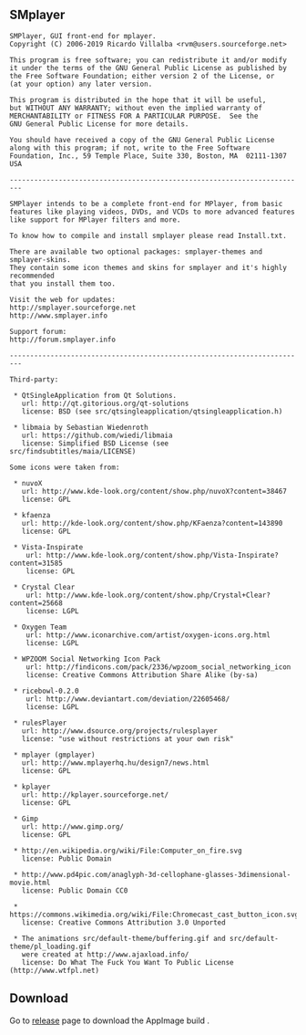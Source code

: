  
## SMplayer
    SMPlayer, GUI front-end for mplayer.
    Copyright (C) 2006-2019 Ricardo Villalba <rvm@users.sourceforge.net>

    This program is free software; you can redistribute it and/or modify
    it under the terms of the GNU General Public License as published by
    the Free Software Foundation; either version 2 of the License, or
    (at your option) any later version.

    This program is distributed in the hope that it will be useful,
    but WITHOUT ANY WARRANTY; without even the implied warranty of
    MERCHANTABILITY or FITNESS FOR A PARTICULAR PURPOSE.  See the
    GNU General Public License for more details.

    You should have received a copy of the GNU General Public License
    along with this program; if not, write to the Free Software
    Foundation, Inc., 59 Temple Place, Suite 330, Boston, MA  02111-1307  USA

    -------------------------------------------------------------------------

    SMPlayer intends to be a complete front-end for MPlayer, from basic
    features like playing videos, DVDs, and VCDs to more advanced features
    like support for MPlayer filters and more.

    To know how to compile and install smplayer please read Install.txt.

    There are available two optional packages: smplayer-themes and smplayer-skins.
    They contain some icon themes and skins for smplayer and it's highly recommended
    that you install them too.

    Visit the web for updates:
    http://smplayer.sourceforge.net
    http://www.smplayer.info

    Support forum:
    http://forum.smplayer.info

    -------------------------------------------------------------------------

    Third-party:

     * QtSingleApplication from Qt Solutions.
       url: http://qt.gitorious.org/qt-solutions
       license: BSD (see src/qtsingleapplication/qtsingleapplication.h)

     * libmaia by Sebastian Wiedenroth
       url: https://github.com/wiedi/libmaia
       license: Simplified BSD License (see src/findsubtitles/maia/LICENSE)

    Some icons were taken from:

     * nuvoX
       url: http://www.kde-look.org/content/show.php/nuvoX?content=38467
       license: GPL

     * kfaenza
       url: http://kde-look.org/content/show.php/KFaenza?content=143890
       license: GPL

     * Vista-Inspirate 
        url: http://www.kde-look.org/content/show.php/Vista-Inspirate?content=31585
        license: GPL

     * Crystal Clear
        url: http://www.kde-look.org/content/show.php/Crystal+Clear?content=25668
        license: LGPL

     * Oxygen Team
        url: http://www.iconarchive.com/artist/oxygen-icons.org.html
        license: LGPL

     * WPZOOM Social Networking Icon Pack
        url: http://findicons.com/pack/2336/wpzoom_social_networking_icon
        license: Creative Commons Attribution Share Alike (by-sa)

     * ricebowl-0.2.0
        url: http://www.deviantart.com/deviation/22605468/
        license: LGPL

     * rulesPlayer
       url: http://www.dsource.org/projects/rulesplayer
       license: "use without restrictions at your own risk"

     * mplayer (gmplayer)
       url: http://www.mplayerhq.hu/design7/news.html
       license: GPL

     * kplayer
       url: http://kplayer.sourceforge.net/
       license: GPL

     * Gimp
       url: http://www.gimp.org/
       license: GPL

     * http://en.wikipedia.org/wiki/File:Computer_on_fire.svg
       license: Public Domain

     * http://www.pd4pic.com/anaglyph-3d-cellophane-glasses-3dimensional-movie.html
       license: Public Domain CC0

     * https://commons.wikimedia.org/wiki/File:Chromecast_cast_button_icon.svg
       license: Creative Commons Attribution 3.0 Unported

     * The animations src/default-theme/buffering.gif and src/default-theme/pl_loading.gif
       were created at http://www.ajaxload.info/
       license: Do What The Fuck You Want To Public License (http://www.wtfpl.net)


## Download
Go to [release](https://github.com/cmatomic/Smplayer-Appimage/releases) page to download the AppImage build .
